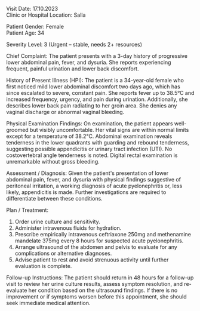 Visit Date: 17.10.2023  
Clinic or Hospital Location: Salla  

Patient Gender: Female  
Patient Age: 34  

Severity Level: 3 (Urgent – stable, needs 2+ resources)

Chief Complaint: The patient presents with a 3-day history of progressive lower abdominal pain, fever, and dysuria. She reports experiencing frequent, painful urination and lower back discomfort.

History of Present Illness (HPI): The patient is a 34-year-old female who first noticed mild lower abdominal discomfort two days ago, which has since escalated to severe, constant pain. She reports fever up to 38.5°C and increased frequency, urgency, and pain during urination. Additionally, she describes lower back pain radiating to her groin area. She denies any vaginal discharge or abnormal vaginal bleeding.

Physical Examination Findings: On examination, the patient appears well-groomed but visibly uncomfortable. Her vital signs are within normal limits except for a temperature of 38.2°C. Abdominal examination reveals tenderness in the lower quadrants with guarding and rebound tenderness, suggesting possible appendicitis or urinary tract infection (UTI). No costovertebral angle tenderness is noted. Digital rectal examination is unremarkable without gross bleeding.

Assessment / Diagnosis: Given the patient's presentation of lower abdominal pain, fever, and dysuria with physical findings suggestive of peritoneal irritation, a working diagnosis of acute pyelonephritis or, less likely, appendicitis is made. Further investigations are required to differentiate between these conditions.

Plan / Treatment:
1. Order urine culture and sensitivity.
2. Administer intravenous fluids for hydration.
3. Prescribe empirically intravenous ceftriaxone 250mg and methenamine mandelate 375mg every 8 hours for suspected acute pyelonephritis.
4. Arrange ultrasound of the abdomen and pelvis to evaluate for any complications or alternative diagnoses.
5. Advise patient to rest and avoid strenuous activity until further evaluation is complete.

Follow-up Instructions: The patient should return in 48 hours for a follow-up visit to review her urine culture results, assess symptom resolution, and re-evaluate her condition based on the ultrasound findings. If there is no improvement or if symptoms worsen before this appointment, she should seek immediate medical attention.